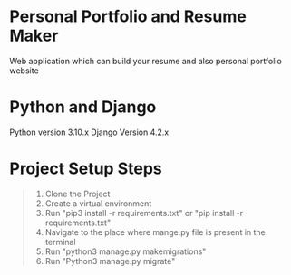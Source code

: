 # Personal Portfolio and Resume Maker
Web application which can build your resume and also personal portfolio website

# Python and Django
Python version 3.10.x
Django Version 4.2.x

# Project Setup Steps
> 1. Clone the Project
> 2. Create a virtual environment
> 3. Run "pip3 install -r requirements.txt" or "pip install -r requirements.txt"
> 4. Navigate to the place where mange.py file is present in the terminal
> 5. Run "python3 manage.py makemigrations"
> 6. Run "Python3 manage.py migrate"